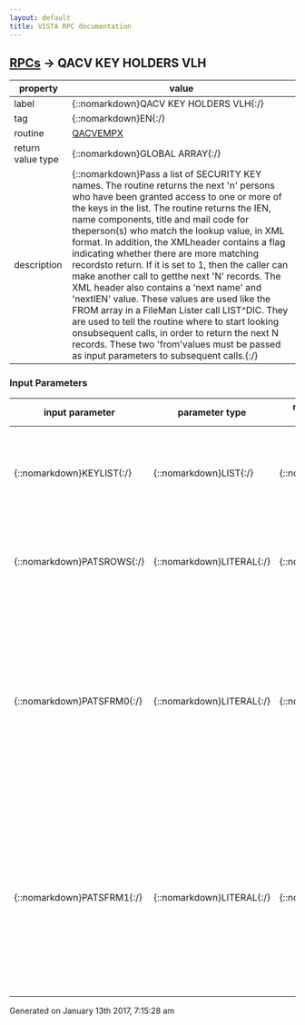 ```yaml
---
layout: default
title: VISTA RPC documentation
---
```




## [RPCs](TableOfContent.md) &#8594; QACV KEY HOLDERS VLH 

 property | value 
--- | --- 
 label | {::nomarkdown}QACV KEY HOLDERS VLH{:/}
 tag | {::nomarkdown}EN{:/}
 routine | [QACVEMPX](http://code.osehra.org/dox/Routine_QACVEMPX_source.html)
 return value type | {::nomarkdown}GLOBAL ARRAY{:/}
 description | {::nomarkdown}Pass a list of SECURITY KEY names. The routine returns the next 'n' persons who have been granted access to one or more of the keys in the list. The routine returns the IEN, name components, title and mail code for theperson(s) who match the lookup value, in XML format. In addition, the XMLheader contains a flag indicating whether there are more matching recordsto return. If it is set to 1, then the caller can make another call to getthe next 'N' records. The XML header also contains a 'next name' and 'nextIEN' value. These values are used like the FROM array in a FileMan Lister call LIST^DIC. They are used to tell the routine where to start looking onsubsequent calls, in order to return the next N records. These two 'from'values must be passed as input parameters to subsequent calls.{:/}

### Input Parameters

| input parameter | parameter type | maximum data length | required | description | 
| --- | --- | --- | --- | --- | 
| {::nomarkdown}KEYLIST{:/} | {::nomarkdown}LIST{:/} | {::nomarkdown}30{:/} | {::nomarkdown}true{:/} | {::nomarkdown}An array containing names of one or more SECURITY KEYS in the VistA system. The array looks like LIST(N)=KEYNAME where N is a integer.{:/} | 
| {::nomarkdown}PATSROWS{:/} | {::nomarkdown}LITERAL{:/} | {::nomarkdown}12{:/} | {::nomarkdown}true{:/} | {::nomarkdown}Number of employees to return in each call. If not passed, the defaultvalue will be the next 10 matching employees.{:/} | 
| {::nomarkdown}PATSFRM0{:/} | {::nomarkdown}LITERAL{:/} | {::nomarkdown}35{:/} | {::nomarkdown}true{:/} | {::nomarkdown}On the first call to this RPC, this parameter should be set to the emptystring \\. On subsequent calls to find more matches to the same lookup value, the parameter must be set to the \patsFrom0\ attribute value fromthe XML document output by the previous call. The attribute will contain the starting NAME value for the next search.{:/} | 
| {::nomarkdown}PATSFRM1{:/} | {::nomarkdown}LITERAL{:/} | {::nomarkdown}35{:/} | {::nomarkdown}true{:/} | {::nomarkdown}On the first call to this RPC, this parameter should be set to the emptystring \\. On subsequent calls to find more matches to the same lookup value, the parameter must be set to the \patsFrom1\ attribute value fromthe XML document output by the previous call. The attribute will contain the starting IEN value for the next search.{:/} | 




 Generated on January 13th 2017, 7:15:28 am